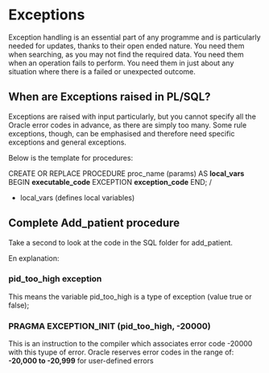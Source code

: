 # Exceptions 

Exception handling is an essential part of any programme and is particularly needed for updates, thanks to their open ended nature. 
You need them when searching, as you may not find the required data.
You need them when an operation fails to perform. 
You need them in just about any situation where there is a failed or unexpected outcome. 

## When are Exceptions raised in PL/SQL? 

Exceptions are raised with input particularly, but you cannot specify all the Oracle error codes in advance, as there are simply too many. 
Some rule exceptions, though, can be emphasised and therefore need specific exceptions and general exceptions. 

Below is the template for procedures: 

CREATE OR REPLACE PROCEDURE proc_name (params)
AS **local_vars**
BEGIN 
**executable_code**
EXCEPTION
**exception_code**
END;
/

- local_vars (defines local variables)

## Complete Add_patient procedure

Take a second to look at the code in the SQL folder for add_patient. 

En explanation: 

### pid_too_high exception 

This means the variable pid_too_high is a type of exception (value true or false);

### PRAGMA EXCEPTION_INIT (pid_too_high, -20000) 

This is an instruction to the compiler which associates error code -20000 with this tyupe of error. 
Oracle reserves error codes in the range of: **-20,000 to -20,999** for user-defined errors

